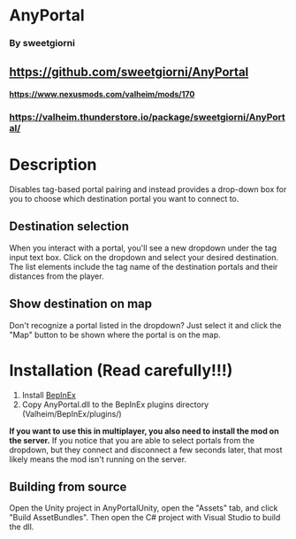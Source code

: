 # AnyPortal
### By sweetgiorni
## https://github.com/sweetgiorni/AnyPortal

#### https://www.nexusmods.com/valheim/mods/170
### https://valheim.thunderstore.io/package/sweetgiorni/AnyPortal/


# Description

Disables tag-based portal pairing and instead provides a drop-down box for you to choose which destination portal you want to connect to.

## Destination selection
When you interact with a portal, you'll see a new dropdown under the tag input text box. Click on the dropdown and select your desired destination. The list elements include the tag name of the destination portals and their distances from the player.

## Show destination on map
Don't recognize a portal listed in the dropdown? Just select it and click the "Map" button to be shown where the portal is on the map.


# Installation (Read carefully!!!)

1. Install [BepInEx](https://valheim.thunderstore.io/package/denikson/BepInExPack_Valheim/)
2. Copy AnyPortal.dll to the BepInEx plugins directory (Valheim/BepInEx/plugins/)

**If you want to use this in multiplayer, you also need to install the mod on the server.** If you notice that you are able to select portals from the dropdown, but they connect and disconnect a few seconds later, that most likely means the mod isn't running on the server.



## Building from source
Open the Unity project in AnyPortalUnity, open the "Assets" tab, and click "Build AssetBundles". Then open the C# project with Visual Studio to build the dll.